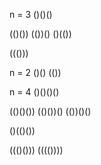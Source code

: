 n = 3
()()()

(()())
(())()
()(())

((()))

n = 2
()()
(())

n = 4
()()()()

(()()())
(()())()
(())()()

()(()())


((()()))
(((())))
